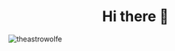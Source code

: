 <p align="center">
<h1 align="center">Hi there 👋</h1>
<img alt="theastrowolfe" align="center" src="https://github-readme-stats.vercel.app/api?username=theastrowolfe" />
</p>

<!--
![mona-whisper](https://github.githubassets.com/images/mona-whisper.gif)

**theastrowolfe/theastrowolfe** is a ✨ _special_ ✨ repository because its `README.md` (this file) appears on your GitHub profile.

Here are some ideas to get you started:

- 🔭 I’m currently working on ...
- 🌱 I’m currently learning ...
- 👯 I’m looking to collaborate on ...
- 🤔 I’m looking for help with ...
- 💬 Ask me about ...
- 📫 How to reach me: ...
- 😄 Pronouns: ...
- ⚡ Fun fact: ...
-->
